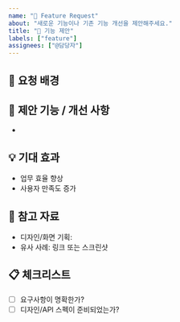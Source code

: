 ```yaml
---
name: "🚀 Feature Request"
about: "새로운 기능이나 기존 기능 개선을 제안해주세요."
title: "🚀 기능 제안"
labels: ["feature"]
assignees: ["@담당자"]
---
```


## 📌 요청 배경
<!-- 왜 이 기능이 필요한지 간단히 설명해주세요 -->

## 🎯 제안 기능 / 개선 사항
- 

## 💡 기대 효과
- 업무 효율 향상
- 사용자 만족도 증가

## 📑 참고 자료
- 디자인/화면 기획:
- 유사 사례: 링크 또는 스크린샷

## 📋 체크리스트
- [ ] 요구사항이 명확한가?
- [ ] 디자인/API 스펙이 준비되었는가?
